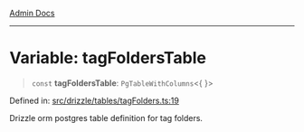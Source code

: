 [Admin Docs](/)

***

# Variable: tagFoldersTable

> `const` **tagFoldersTable**: `PgTableWithColumns`\<\{ \}\>

Defined in: [src/drizzle/tables/tagFolders.ts:19](https://github.com/PalisadoesFoundation/talawa-api/blob/a4f57b3a64e82c74809b195eb7bde9c04b2a5e89/src/drizzle/tables/tagFolders.ts#L19)

Drizzle orm postgres table definition for tag folders.

